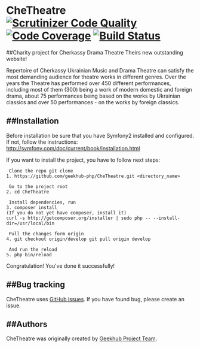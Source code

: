 CheTheatre [![Scrutinizer Code Quality](https://scrutinizer-ci.com/g/geekhub-php/CheTheatre/badges/quality-score.png?b=master)](https://scrutinizer-ci.com/g/geekhub-php/CheTheatre/?branch=master) [![Code Coverage](https://scrutinizer-ci.com/g/geekhub-php/CheTheatre/badges/coverage.png?b=master)](https://scrutinizer-ci.com/g/geekhub-php/CheTheatre/?branch=master) [![Build Status](https://travis-ci.org/geekhub-php/CheTheatre.svg?branch=develop)](https://travis-ci.org/geekhub-php/CheTheatre)
==========

##Charity project for Cherkassy Drama Theatre 
Theirs new outstanding website!

Repertoire of Cherkassy Ukrainian Music and Drama Theatre can satisfy the most demanding audience for theatre works in different genres. Over the years the Theatre has performed over 450 different performances, including most of them (300) being a work of modern domestic and foreign drama, about 75 performances being based on the works by Ukrainian classics and over 50 performances - on the works by foreign classics.

##Installation
------------
Before installation be sure that you have Symfony2 installed and configured. If not, follow the instructions:
http://symfony.com/doc/current/book/installation.html

If you want to install the project, you have to follow next steps:
    
     Clone the repo git clone 
    1. https://github.com/geekhub-php/CheTheatre.git <directory_name>
    
     Go to the project root
    2. cd CheTheatre
    
     Install dependencies, run
    3. composer install
    (If you do not yet have composer, install it)
    curl -s http://getcomposer.org/installer | sudo php -- --install-dir=/usr/local/bin

     Pull the changes form origin
    4. git checkout origin/develop git pull origin develop
    
     And run the reload
    5. php bin/reload
    
Congratulation! You've done it successfully!

##Bug tracking
------------

CheTheatre uses [GitHub issues](https://github.com/geekhub-php/CheTheatre/issues).
If you have found bug, please create an issue.

##Authors
-------

CheTheatre was originally created by [Geekhub Project Team](http://geekhub.ck.ua).

[1]:  http://geekhub.ck.ua/

